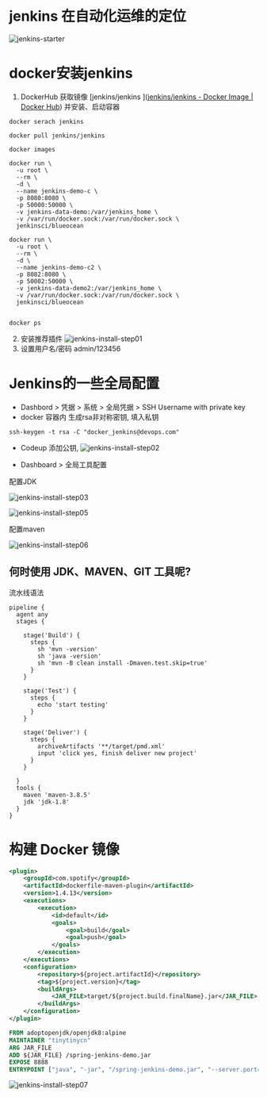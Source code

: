 # jenkins 在自动化运维的定位

![jenkins-starter](img/jenkins-starter.png)

# docker安装jenkins

1. DockerHub 获取镜像 [jenkins/jenkins ]([jenkins/jenkins - Docker Image | Docker Hub](https://hub.docker.com/r/jenkins/jenkins)) 并安装、启动容器

```shell
docker serach jenkins

docker pull jenkins/jenkins

docker images 

docker run \
  -u root \
  --rm \
  -d \
  --name jenkins-demo-c \
  -p 8080:8080 \
  -p 50000:50000 \
  -v jenkins-data-demo:/var/jenkins_home \
  -v /var/run/docker.sock:/var/run/docker.sock \
  jenkinsci/blueocean
 
docker run \
  -u root \
  --rm \
  -d \
  --name jenkins-demo-c2 \
  -p 8082:8080 \
  -p 50002:50000 \
  -v jenkins-data-demo2:/var/jenkins_home \
  -v /var/run/docker.sock:/var/run/docker.sock \
  jenkinsci/blueocean
  
  
docker ps 
```

2. 安装推荐插件
   ![jenkins-install-step01](img/jenkins-install-step01.png)
3. 设置用户名/密码 admin/123456

# Jenkins的一些全局配置

- Dashbord > 凭据 > 系统 > 全局凭据 > SSH Username with private key
- docker 容器内 生成rsa非对称密钥, 填入私钥

```shell
ssh-keygen -t rsa -C "docker_jenkins@devops.com"
```

- Codeup 添加公钥,
  ![jenkins-install-step02](img/jenkins-install-step02.png)

- Dashboard > 全局工具配置

配置JDK

![jenkins-install-step03](img/jenkins-install-step03.png)

![jenkins-install-step05](img/jenkins-install-step05.png)

配置maven

![jenkins-install-step06](img/jenkins-install-step06.png)



## 何时使用 JDK、MAVEN、GIT 工具呢?

流水线语法

```Jenkinsfile
pipeline {
  agent any
  stages {
  
    stage('Build') {
      steps {
        sh 'mvn -version'
        sh 'java -version'
        sh 'mvn -B clean install -Dmaven.test.skip=true'
      }
    }

    stage('Test') {
      steps {
        echo 'start testing'
      }
    }

    stage('Deliver') {
      steps {
        archiveArtifacts '**/target/pmd.xml'
        input 'click yes, finish deliver new project'
      }
    }

  }
  tools {
    maven 'maven-3.8.5'
    jdk 'jdk-1.8'
  }
}

```





# 构建 Docker 镜像

```xml
<plugin>
    <groupId>com.spotify</groupId>
    <artifactId>dockerfile-maven-plugin</artifactId>
    <version>1.4.13</version>
    <executions>
        <execution>
            <id>default</id>
            <goals>
                <goal>build</goal>
                <goal>push</goal>
            </goals>
        </execution>
    </executions>
    <configuration>
        <repository>${project.artifactId}</repository>
        <tag>${project.version}</tag>
        <buildArgs>
            <JAR_FILE>target/${project.build.finalName}.jar</JAR_FILE>
        </buildArgs>
    </configuration>
</plugin>
```



```dockerfile
FROM adoptopenjdk/openjdk8:alpine
MAINTAINER "tinytinycn"
ARG JAR_FILE
ADD ${JAR_FILE} /spring-jenkins-demo.jar
EXPOSE 8888
ENTRYPOINT ["java", "-jar", "/spring-jenkins-demo.jar", "--server.port=8888"]
```

![jenkins-install-step07](img/jenkins-install-step07.png)